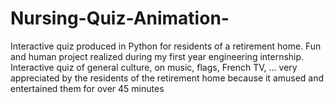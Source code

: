 # Nursing-Quiz-Animation-
Interactive quiz produced in Python for residents of a retirement home. Fun and human project realized during my first year engineering internship. 
Interactive quiz of general culture, on music, flags, French TV, ... very appreciated by the residents of the retirement home because it amused and entertained them for over 45 minutes
